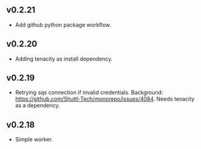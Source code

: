 ## v0.2.21

- Add github python package workflow.

## v0.2.20

- Adding tenacity as install dependency.

## v0.2.19

- Retrying sqs connection if invalid credentials. Background: https://github.com/Shuttl-Tech/monorepo/issues/4084.
  Needs tenacity as a dependency.

## v0.2.18 

- Simple worker. 